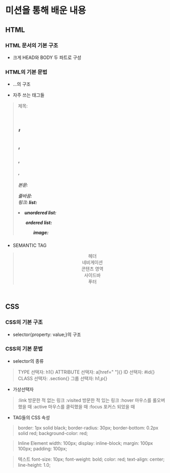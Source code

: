 # 미션을 통해 배운 내용

## HTML 

### HTML 문서의 기본 구조

- 크게 HEAD와 BODY 두 파트로 구성

### HTML의 기본 문법

- <tag attribute='value'>...</tag>의 구조

- 자주 쓰는 태그들
 > 제목: <h1>, <h2>, <h3>, <h4>, <h5>
 > 본문: <p>
 > 줄바꿈: <br>
 > 링크: <a>
 > list: <li>
 > unordered list: <ul>
 > ordered list: <ol>
 > image: <img> 
 
 - SEMANTIC TAG
 > <header> 헤더
 > <nav> 네비게이션
 > <main> 
 > <section> 콘텐츠 영역
 > <article>
 > <aside> 사이드바
 > <footer> 푸터

## CSS

### CSS의 기본 구조

- selector{property: value;}의 구조

### CSS의 기본 문법

- selector의 종류
 > TYPE 선택자: h1{}
 > ATTRIBUTE 선택자: a[href=" "]{}
 > ID 선택자: #id{}
 > CLASS 선택자: .section{}
 > 그룹 선택자: h1,p{}

 - 가상선택자
 > :link 방문한 적 없는 링크
 > :visited 방문한 적 있는 링크
 > :hover 마우스를 롤오버 했을 때
 > :active 마우스를 클릭했을 때
 > :focus 포커스 되었을 때

 - TAG들의 CSS 속성
 > border: 1px solid black;
 > border-radius: 30px;
 > border-bottom: 0.2px solid red;
 > background-color: red;

 > Inline Element
 > width: 100px;
 > display: inline-block;
 > margin: 100px 100px;
 > padding: 100px;

 > 텍스트
 > font-size: 10px;
 > font-weight: bold;
 > color: red;
 > text-align: center;
 > line-height: 1.0;

 